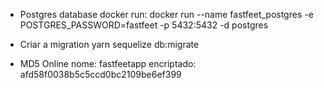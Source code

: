 * Postgres database docker run:
docker run --name fastfeet_postgres -e POSTGRES_PASSWORD=fastfeet -p 5432:5432 -d postgres

* Criar a migration
yarn sequelize db:migrate

* MD5 Online
nome: fastfeetapp
encriptado: afd58f0038b5c5ccd0bc2109be6ef399
